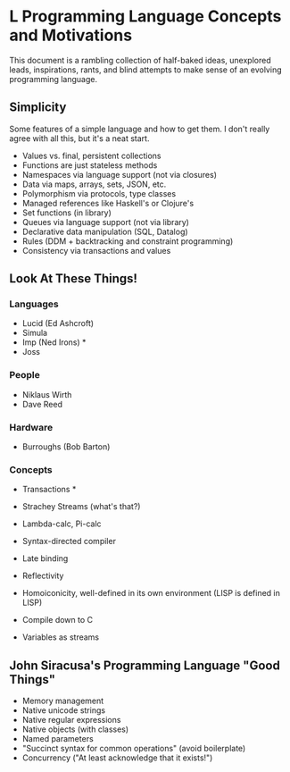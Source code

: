 # L Programming Language Concepts and Motivations

This document is a rambling collection of half-baked ideas, unexplored leads,
inspirations, rants, and blind attempts to make sense of an evolving
programming language.


## Simplicity

Some features of a simple language and how to get them. I don't really agree
with all this, but it's a neat start.

- Values vs. final, persistent collections
- Functions are just stateless methods
- Namespaces via language support (not via closures)
- Data via maps, arrays, sets, JSON, etc.
- Polymorphism via protocols, type classes
- Managed references like Haskell's or Clojure's
- Set functions (in library)
- Queues via language support (not via library)
- Declarative data manipulation (SQL, Datalog)
- Rules (DDM + backtracking and constraint programming)
- Consistency via transactions and values


## Look At These Things!

### Languages

- Lucid (Ed Ashcroft)
- Simula
- Imp (Ned Irons) *
- Joss

### People

- Niklaus Wirth
- Dave Reed

### Hardware

- Burroughs (Bob Barton)

### Concepts

- Transactions *
- Strachey Streams (what's that?)
- Lambda-calc, Pi-calc
- Syntax-directed compiler

- Late binding
- Reflectivity
- Homoiconicity, well-defined in its own environment (LISP is defined in LISP)
- Compile down to C
- Variables as streams

## John Siracusa's Programming Language "Good Things"

- Memory management
- Native unicode strings
- Native regular expressions
- Native objects (with classes)
- Named parameters
- "Succinct syntax for common operations" (avoid boilerplate)
- Concurrency ("At least acknowledge that it exists!")

